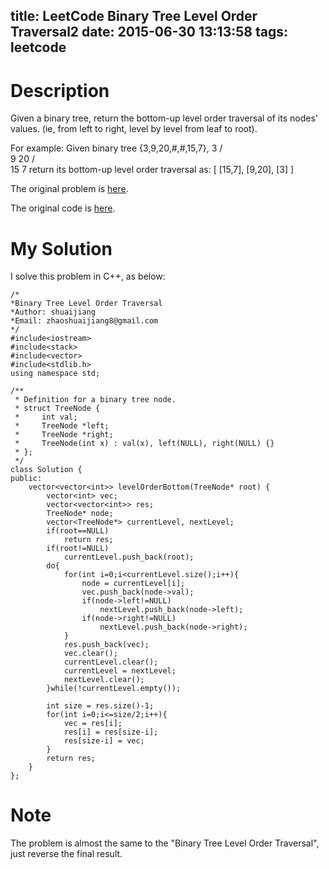 title: LeetCode Binary Tree Level Order Traversal2
date: 2015-06-30 13:13:58
tags: leetcode
---

# Description
Given a binary tree, return the bottom-up level order traversal of its nodes' values. (ie, from left to right, level by level from leaf to root).

For example:
Given binary tree {3,9,20,#,#,15,7},
    3
   / \
  9  20
    /  \
   15   7
return its bottom-up level order traversal as:
[
  [15,7],
  [9,20],
  [3]
]

The original problem is [here](https://leetcode.com/problems/binary-tree-level-order-traversal-ii/ "Problem").

The original code is [here](https://github.com/shuaijiang/LeetCode/blob/master/BinaryTreeLevelOrderTraversal2.cpp "Code").
<!--more-->

# My Solution
I solve this problem in C++, as below:
	
	/*
	*Binary Tree Level Order Traversal
	*Author: shuaijiang
	*Email: zhaoshuaijiang8@gmail.com
	*/
	#include<iostream>
	#include<stack>
	#include<vector>
	#include<stdlib.h>
	using namespace std;
	
	/**
	 * Definition for a binary tree node.
	 * struct TreeNode {
	 *     int val;
	 *     TreeNode *left;
	 *     TreeNode *right;
	 *     TreeNode(int x) : val(x), left(NULL), right(NULL) {}
	 * };
	 */
	class Solution {
	public:
	    vector<vector<int>> levelOrderBottom(TreeNode* root) {
	        vector<int> vec;
			vector<vector<int>> res;
			TreeNode* node;
	        vector<TreeNode*> currentLevel, nextLevel;
	        if(root==NULL)
	        	return res;
	        if(root!=NULL)
	        	currentLevel.push_back(root);
	        do{
	        	for(int i=0;i<currentLevel.size();i++){
		        	node = currentLevel[i];
		        	vec.push_back(node->val);
		        	if(node->left!=NULL)
		        		nextLevel.push_back(node->left);
		        	if(node->right!=NULL)
						nextLevel.push_back(node->right);
	        	}
	        	res.push_back(vec);
	        	vec.clear();
	        	currentLevel.clear();
	        	currentLevel = nextLevel;
	        	nextLevel.clear();
	        }while(!currentLevel.empty());
			
			int size = res.size()-1;
			for(int i=0;i<=size/2;i++){
				vec = res[i];
				res[i] = res[size-i];
				res[size-i] = vec;
			}
	        return res;
	    }
	};
	

# Note
The problem is almost the same to the "Binary Tree Level Order Traversal", just reverse the final result. 
